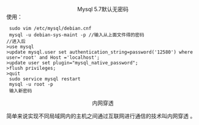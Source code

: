 <center>Mysql 5.7默认无密码</center>	
使用：

```shell
 sudo vim /etc/mysql/debian.cnf
 mysql -u debian-sys-maint -p //输入从上面文件得的密码
//进入后
>use mysql
>update mysql.user set authentication_string=password('12580') where user='root' and Host ='localhost';
>update user set plugin="mysql_native_password"; 
>flush privileges;
>quit
 sudo service mysql restart
 mysql -u root -p
 输入新密码
```

<center>内网穿透</center>

 简单来说实现不同局域网内的主机之间通过互联网进行通信的技术叫内网穿透 。

